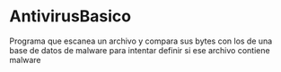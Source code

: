 # AntivirusBasico
Programa que escanea un archivo y compara sus bytes con los de una base de datos de malware para intentar definir si ese archivo contiene malware
